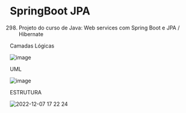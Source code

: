 # SpringBoot JPA

298. Projeto do curso de Java: Web services com Spring Boot e JPA / Hibernate

Camadas Lógicas

![image](https://user-images.githubusercontent.com/106672970/205639013-bd6285c6-4ab5-4216-ae7c-19326a8f02b9.png)

UML

![image](https://user-images.githubusercontent.com/106672970/205638765-de37a38c-7d7f-444e-989f-2d63453f5caa.png)

ESTRUTURA

![2022-12-07 17 22 24](https://user-images.githubusercontent.com/106672970/206287665-fd608c4f-3ab2-40d7-ba0b-5243862ca39c.jpg)
